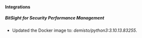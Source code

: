#### Integrations
##### BitSight for Security Performance Management
- Updated the Docker image to: *demisto/python3:3.10.13.83255*.
